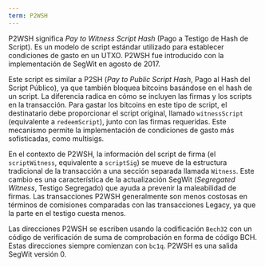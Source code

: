 ```yaml
---
term: P2WSH
---
```


P2WSH significa *Pay to Witness Script Hash* (Pago a Testigo de Hash de Script). Es un modelo de script estándar utilizado para establecer condiciones de gasto en un UTXO. P2WSH fue introducido con la implementación de SegWit en agosto de 2017.

Este script es similar a P2SH (*Pay to Public Script Hash*, Pago al Hash del Script Público), ya que también bloquea bitcoins basándose en el hash de un script. La diferencia radica en cómo se incluyen las firmas y los scripts en la transacción. Para gastar los bitcoins en este tipo de script, el destinatario debe proporcionar el script original, llamado `witnessScript` (equivalente a `redeemScript`), junto con las firmas requeridas. Este mecanismo permite la implementación de condiciones de gasto más sofisticadas, como multisigs.

En el contexto de P2WSH, la información del script de firma (el `scriptWitness`, equivalente a `scriptSig`) se mueve de la estructura tradicional de la transacción a una sección separada llamada `Witness`. Este cambio es una característica de la actualización SegWit (*Segregated Witness*, Testigo Segregado) que ayuda a prevenir la maleabilidad de firmas. Las transacciones P2WSH generalmente son menos costosas en términos de comisiones comparadas con las transacciones Legacy, ya que la parte en el testigo cuesta menos.

Las direcciones P2WSH se escriben usando la codificación `Bech32` con un código de verificación de suma de comprobación en forma de código BCH. Estas direcciones siempre comienzan con `bc1q`. P2WSH es una salida SegWit versión 0.